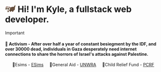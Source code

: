 <h1>
<img src="./ferret.gif" height="25">Hi! I'm Kyle, a fullstack web developer.</h1>

> [!IMPORTANT] 
> <l1><h4><b>💮 Activism</b> - After over half a year of constant besiegment by the IDF, and over <span id="toll">30000</span> dead, individuals in Gaza desperately need internet connections to share the horrors of Israel's attacks against Palestine.</h4></l1>
<ul>
    🍉Esims - <a href="https://gazaesims.com/">ESims</a> &nbsp;&nbsp;&nbsp;
    🍉General Aid - <a href="https://www.unrwa.org/">UNWRA</a> &nbsp;&nbsp;&nbsp;
    🍉Child Relief Fund - <a href="https://www.pcrf.net/">PCRF</a>
</ul>

